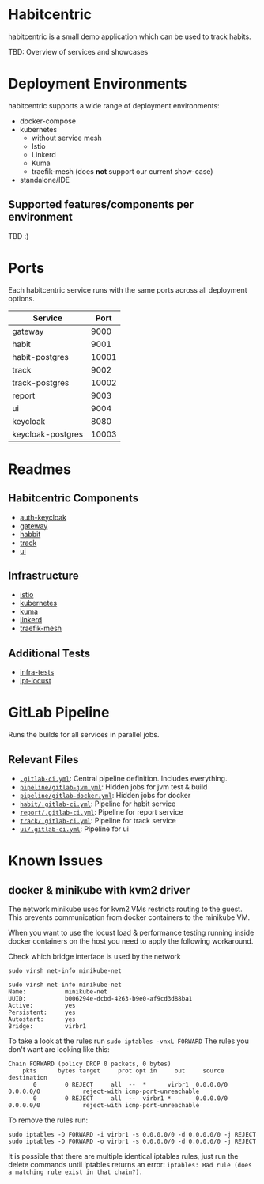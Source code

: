 # Habitcentric

habitcentric is a small demo application which can be used to track habits.

TBD: Overview of services and showcases

# Deployment Environments

habitcentric supports a wide range of deployment environments:

- docker-compose
- kubernetes
    - without service mesh
    - Istio
    - Linkerd
    - Kuma
    - traefik-mesh (does **not** support our current show-case)
- standalone/IDE

## Supported features/components per environment

TBD :)

# Ports

Each habitcentric service runs with the same ports across all deployment options.

| Service           | Port  |
|-------------------|-------|
| gateway           | 9000  |
| habit             | 9001  |
| habit-postgres    | 10001 |
| track             | 9002  |
| track-postgres    | 10002 |
| report            | 9003  |
| ui                | 9004  |
| keycloak          | 8080  |
| keycloak-postgres | 10003 |

# Readmes

## Habitcentric Components

- [auth-keycloak](services/auth-keycloak/README.md)
- [gateway](services/gateway/README.md)
- [habbit](hservices/abit/README.md)
- [track](services/track/README.md)
- [ui](services/ui/README.md)

## Infrastructure

- [istio](infrastructure/istio/README.md)
- [kubernetes](infrastructure/kubernetes/README.md)
- [kuma](infrastructure/kuma/README.md)
- [linkerd](infrastructure/linkerd/README.md)
- [traefik-mesh](infrastructure/traefik-mesh/README.md)

## Additional Tests

- [infra-tests](test/infra/README.md)
- [lpt-locust](test/lpt-locust/README.md)

# GitLab Pipeline

Runs the builds for all services in parallel jobs.

## Relevant Files

- [`.gitlab-ci.yml`](.gitlab-ci.yml): Central pipeline definition. Includes everything.
- [`pipeline/gitlab-jvm.yml`](pipeline/gitlab-jvm.yml): Hidden jobs for jvm test & build
- [`pipeline/gitlab-docker.yml`](pipeline/gitlab-docker.yml): Hidden jobs for docker
- [`habit/.gitlab-ci.yml`](habit/.gitlab-ci.yml): Pipeline for habit service
- [`report/.gitlab-ci.yml`](report/.gitlab-ci.yml): Pipeline for report service
- [`track/.gitlab-ci.yml`](track/.gitlab-ci.yml): Pipeline for track service
- [`ui/.gitlab-ci.yml`](ui/.gitlab-ci.yml): Pipeline for ui

# Known Issues

## docker & minikube with kvm2 driver

The network minikube uses for kvm2 VMs restricts routing to the guest. This prevents communication
from docker containers to the minikube VM.

When you want to use the locust load & performance testing running inside docker containers on the
host you need to apply the following workaround.

Check which bridge interface is used by the network

```shell
sudo virsh net-info minikube-net
```

```
sudo virsh net-info minikube-net
Name:           minikube-net
UUID:           b006294e-dcbd-4263-b9e0-af9cd3d88ba1
Active:         yes
Persistent:     yes
Autostart:      yes
Bridge:         virbr1
```

To take a look at the rules run `sudo iptables -vnxL FORWARD`
The rules you don't want are looking like this:

```
Chain FORWARD (policy DROP 0 packets, 0 bytes)
    pkts      bytes target     prot opt in     out     source               destination
       0        0 REJECT     all  --  *      virbr1  0.0.0.0/0            0.0.0.0/0            reject-with icmp-port-unreachable
       0        0 REJECT     all  --  virbr1 *       0.0.0.0/0            0.0.0.0/0            reject-with icmp-port-unreachable
```

To remove the rules run:

```shell
sudo iptables -D FORWARD -i virbr1 -s 0.0.0.0/0 -d 0.0.0.0/0 -j REJECT
sudo iptables -D FORWARD -o virbr1 -s 0.0.0.0/0 -d 0.0.0.0/0 -j REJECT
```

It is possible that there are multiple identical iptables rules, just run the delete commands until
iptables returns an error:
`iptables: Bad rule (does a matching rule exist in that chain?).`
